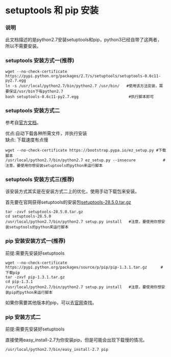 # setuptools 和 pip 安装

### 说明

此文档描述的是python2.7安装setuptools和pip，python3已经自带了这两者，所以不需要安装。


### setuptools 安装方式一(推荐)


```
wget --no-check-certificate https://pypi.python.org/packages/2.7/s/setuptools/setuptools-0.6c11-py2.7.egg 
ln -s /usr/local/python2.7/bin/python2.7 /usr/bin/   #使用该方法安装，需要保证/usr/bin下有python2.7
bash setuptools-0.6c11-py2.7.egg				      #执行脚本即可
``` 


### setuptools 安装方式二


参考自[官方文档](https://pypi.python.org/pypi/setuptools)。

优点:自动下载各种所需文件，并执行安装  
缺点: 下载速度有点慢


```
wget --no-check-certificate https://bootstrap.pypa.io/ez_setup.py #下载脚本
/usr/local/python2.7/bin/python2.7 ez_setup.py --insecure            #注意，要使用你想安装setuptools的python来运行脚本
```


### setuptools 安装方式三(推荐)

该安装方式其实是在安装方式二上的优化，使用手动下载包来安装。

首先要在官网获得setuptools的安装包[setuptools-28.5.0.tar.gz](https://pypi.python.org/pypi/setuptools)


```
tar -zxvf setuptools-28.5.0.tar.gz
cd setuptools-28.5.0
/usr/local/python2.7/bin/python2.7 setup.py install   #注意，要使用你想安装setuptools的python来运行脚本	
```


### pip 安装安装方式一(推荐)

前提:需要先安装好setuptools

```
wget --no-check-certificate https://pypi.python.org/packages/source/p/pip/pip-1.3.1.tar.gz		#下载pip
tar -zxvf pip-1.3.1.tar.gz
cd pip-1.3.1
/usr/local/python2.7/bin/python2.7 setup.py install   #注意，要使用你想安装pip的python来运行脚本	
```

如果你需要其他版本的pip，可以去[官网](https://pypi.python.org/pypi/pip/8.1.2)查找。

### pip 安装方式二

前提:需要先安装好setuptools

直接使用easy_install-2.7为你安装pip，但是可能会出现下载慢的情况。

```
/usr/local/python2.7/bin/easy_install-2.7 pip
```